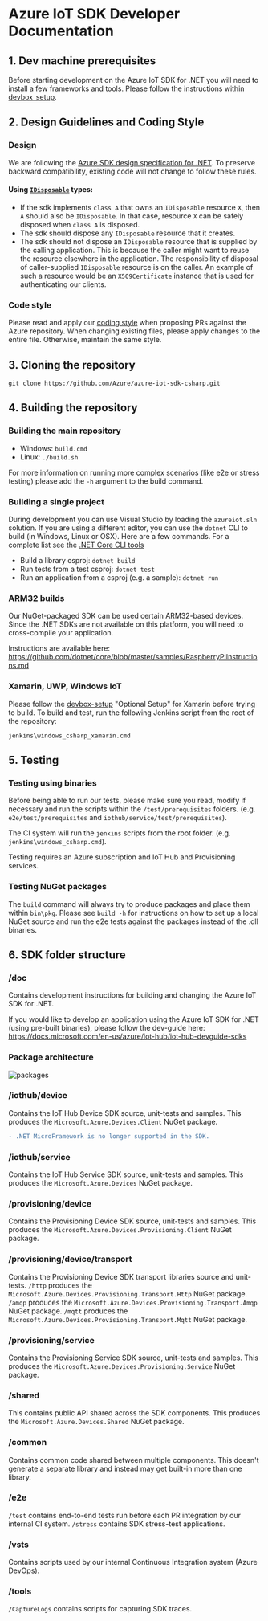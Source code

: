 # Azure IoT SDK Developer Documentation

## 1. Dev machine prerequisites

Before starting development on the Azure IoT SDK for .NET you will need to install a few frameworks and tools. Please follow the instructions within [devbox_setup](devbox_setup.md).

## 2. Design Guidelines and Coding Style

### Design
We are following the [Azure SDK design specification for .NET](https://azuresdkspecs.z5.web.core.windows.net/DotNetSpec.html). To preserve backward compatibility, existing code will not change to follow these rules.

#### Using [`IDisposable`](https://docs.microsoft.com/en-us/dotnet/api/system.idisposable?view=net-5.0#implementing-idisposable) types:
- If the sdk implements `class A` that owns an `IDisposable` resource `X`, then `A` should also be `IDisposable`. In that case, resource `X` can be safely disposed when `class A` is disposed.
- The sdk should dispose any `IDisposable` resource that it creates.
- The sdk should not dispose an `IDisposable` resource that is supplied by the calling application. This is because the caller might want to reuse the resource elsewhere in the application. The responsibility of disposal of caller-supplied `IDisposable` resource is on the caller. An example of such a resource would be an `X509Certificate` instance that is used for authenticating our clients.

### Code style
Please read and apply our [coding style](coding-style.md) when proposing PRs against the Azure repository. When changing existing files, please apply changes to the entire file. Otherwise, maintain the same style.

## 3. Cloning the repository

`git clone https://github.com/Azure/azure-iot-sdk-csharp.git`

## 4. Building the repository

### Building the main repository

* Windows: `build.cmd`
* Linux: `./build.sh`

For more information on running more complex scenarios (like e2e or stress testing) please add the `-h` argument to the build command.

### Building a single project

During development you can use Visual Studio by loading the `azureiot.sln` solution.
If you are using a different editor, you can use the `dotnet` CLI to build (in Windows, Linux or OSX). Here are a few commands. For a complete list see the [.NET Core CLI tools](https://docs.microsoft.com/en-us/dotnet/core/tools/?tabs=netcore2x)

* Build a library csproj: `dotnet build`
* Run tests from a test csproj: `dotnet test`
* Run an application from a csproj (e.g. a sample): `dotnet run`

### ARM32 builds

Our NuGet-packaged SDK can be used certain ARM32-based devices. Since the .NET SDKs are not available on this platform, you will need to cross-compile your application.

Instructions are available here: https://github.com/dotnet/core/blob/master/samples/RaspberryPiInstructions.md

### Xamarin, UWP, Windows IoT

Please follow the [devbox-setup](devbox_setup.md) "Optional Setup" for Xamarin before trying to build. To build and test, run the following Jenkins script from the root of the repository:

`jenkins\windows_csharp_xamarin.cmd`

## 5. Testing

### Testing using binaries

Before being able to run our tests, please make sure you read, modify if necessary and run the scripts within the `/test/prerequisites` folders. (e.g. `e2e/test/prerequisites` and `iothub/service/test/prerequisites`).

The CI system will run the `jenkins` scripts from the root folder. (e.g. `jenkins\windows_csharp.cmd`).

Testing requires an Azure subscription and IoT Hub and Provisioning services.

### Testing NuGet packages

The `build` command will always try to produce packages and place them within `bin\pkg`.
Please see `build -h` for instructions on how to set up a local NuGet source and run the e2e tests against the packages instead of the .dll binaries.

## 6. SDK folder structure

### /doc

Contains development instructions for building and changing the Azure IoT SDK for .NET.

If you would like to develop an application using the Azure IoT SDK for .NET (using pre-built binaries), please follow the dev-guide here: https://docs.microsoft.com/en-us/azure/iot-hub/iot-hub-devguide-sdks 

### Package architecture
![packages](https://www.plantuml.com/plantuml/png/0/jLLRRi8m4Fn7oXtyNv4J80G2LLMbI2tG0xZs9bWuSLYlaTAAkpSXK48W9PJWtvsTcNtO7bdYI2xMNi_hQGY9aM6eeYKngH04APCKePIB5O-01KgWiIOaV_pb4FmfR9G0wy-N746omU3PQ0au7B9lhxTjaLbBOVaHcblBve05OA8L97G85UU9JRHniZ1QSfIXdTWnVGQHieHPm9DS7Mi4iuyf2mqoMPgeniQEJCn9YPAyp8zp3nTbNisdFRMuRLUt_uPcespUNfL4_hxOncPKmMUD-TKzujyTO7OIQ-LfpzdaeeITbLk514Ow3Hrqv8gLAhR1rksQ2-I9JGtce7YT_cEPc-Y2DL67T2z4zxkRWt2eAFCNQLmZszCrtTX-VtZb7MZCFOpr7efBQz8Pt-4YTaPOczfVl1SAkrbajxYF5jcjysD4JhQopH16aCZy-_e1 "packages")

### /iothub/device

Contains the IoT Hub Device SDK source, unit-tests and samples. 
This produces the `Microsoft.Azure.Devices.Client` NuGet package.

```diff
- .NET MicroFramework is no longer supported in the SDK.
```

### /iothub/service

Contains the IoT Hub Service SDK source, unit-tests and samples.
This produces the `Microsoft.Azure.Devices` NuGet package.

### /provisioning/device

Contains the Provisioning Device SDK source, unit-tests and samples.
This produces the `Microsoft.Azure.Devices.Provisioning.Client` NuGet package.

### /provisioning/device/transport

Contains the Provisioning Device SDK transport libraries source and unit-tests.
`/http` produces the `Microsoft.Azure.Devices.Provisioning.Transport.Http` NuGet package.
`/amqp` produces the `Microsoft.Azure.Devices.Provisioning.Transport.Amqp` NuGet package.
`/mqtt` produces the `Microsoft.Azure.Devices.Provisioning.Transport.Mqtt` NuGet package.

### /provisioning/service

Contains the Provisioning Service SDK source, unit-tests and samples.
This produces the `Microsoft.Azure.Devices.Provisioning.Service` NuGet package.

### /shared

This contains public API shared across the SDK components.
This produces the `Microsoft.Azure.Devices.Shared` NuGet package.

### /common

Contains common code shared between multiple components. This doesn't generate a separate library and instead may get built-in more than one library.

### /e2e

`/test` contains end-to-end tests run before each PR integration by our internal CI system.
`/stress` contains SDK stress-test applications.

### /vsts

Contains scripts used by our internal Continuous Integration system (Azure DevOps).

### /tools

`/CaptureLogs` contains scripts for capturing SDK traces.
